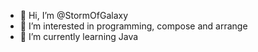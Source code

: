 - 👋 Hi, I’m @StormOfGalaxy
- 👀 I’m interested in programming, compose and arrange
- 🌱 I’m currently learning Java

<!---
StormOfGalaxy/StormOfGalaxy is a ✨ special ✨ repository because its `README.md` (this file) appears on your GitHub profile.
You can click the Preview link to take a look at your changes.
--->

